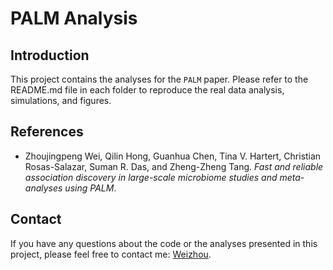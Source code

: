 # PALM Analysis

## Introduction

This project contains the analyses for the `PALM` paper. Please refer to the README.md file in each folder to reproduce the real data analysis, simulations, and figures.

## References

* Zhoujingpeng Wei, Qilin Hong, Guanhua Chen, Tina V. Hartert, Christian Rosas-Salazar,  Suman R. Das, and Zheng-Zheng Tang. *Fast and reliable association discovery in large-scale microbiome studies and meta-analyses using PALM*.

## Contact

If you have any questions about the code or the analyses presented in this project, please feel free to contact me: [Weizhou](mailto:zwei74@wisc.edu?subject=[GitHub]%20Melody%20paper%20analysis).

